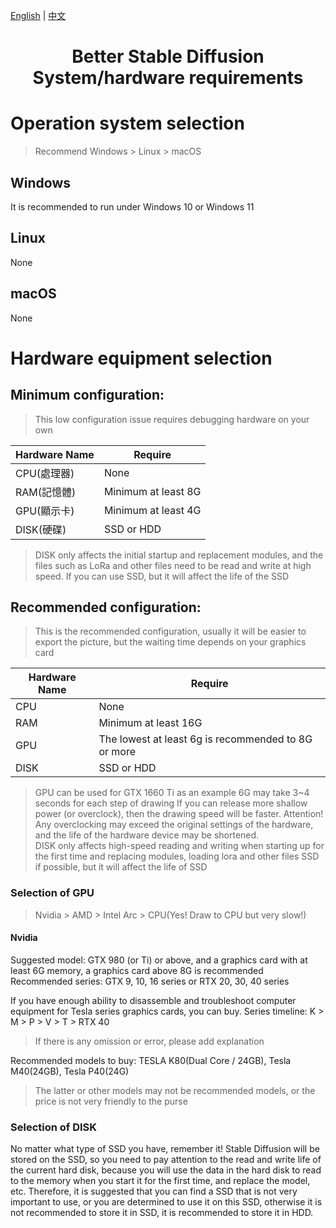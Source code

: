 [English](#) | 
[中文](./equipment.tw.md)
<h1 align="center">Better Stable Diffusion System/hardware requirements</h1>

# Operation system selection
> Recommend Windows > Linux > macOS
## Windows
It is recommended to run under Windows 10 or Windows 11
## Linux
None
## macOS
None

# Hardware equipment selection
## Minimum configuration:
> This low configuration issue requires debugging hardware on your own

|Hardware Name    |   Require               |
|----             |    ----                 |
|CPU(處理器)      | None                   |
|RAM(記憶體)      | Minimum at least 8G    |
|GPU(顯示卡)      | Minimum at least 4G    |
|DISK(硬碟)       | SSD or HDD             |
> DISK only affects the initial startup and replacement modules, and the files such as LoRa and other files need to be read and write at high speed.
> If you can use SSD, but it will affect the life of the SSD

## Recommended configuration:
> This is the recommended configuration, usually it will be easier to export the picture, but the waiting time depends on your graphics card

|Hardware Name    |   Require               |
|----             |    ----                 |
|CPU              | None                    |
|RAM              | Minimum at least 16G    |
|GPU              | The lowest at least 6g is recommended to 8G or more    |
|DISK             | SSD or HDD              |
> GPU can be used for GTX 1660 Ti as an example 6G may take 3~4 seconds for each step of drawing
> If you can release more shallow power (or overclock), then the drawing speed will be faster.
> Attention! Any overclocking may exceed the original settings of the hardware, and the life of the hardware device may be shortened.  
> DISK only affects high-speed reading and writing when starting up for the first time and replacing modules, loading lora and other files
> SSD if possible, but it will affect the life of SSD

### Selection of GPU
> Nvidia > AMD > Intel Arc > CPU(Yes! Draw to CPU but very slow!)

#### Nvidia
Suggested model: GTX 980 (or Ti) or above, and a graphics card with at least 6G memory, a graphics card above 8G is recommended 
Recommended series: GTX 9, 10, 16 series or RTX 20, 30, 40 series

If you have enough ability to disassemble and troubleshoot computer equipment for Tesla series graphics cards, you can buy.
Series timeline: K > M > P > V > T > RTX 40 
> If there is any omission or error, please add explanation

Recommended models to buy: TESLA K80(Dual Core / 24GB), Tesla M40(24GB), Tesla P40(24G)
> The latter or other models may not be recommended models, or the price is not very friendly to the purse

### Selection of DISK
No matter what type of SSD you have, remember it!
Stable Diffusion will be stored on the SSD, so you need to pay attention to the read and write life of the current hard disk, because you will use the data in the hard disk to read to the memory when you start it for the first time, and replace the model, etc.
Therefore, it is suggested that you can find a SSD that is not very important to use, or you are determined to use it on this SSD, otherwise it is not recommended to store it in SSD, it is recommended to store it in HDD.